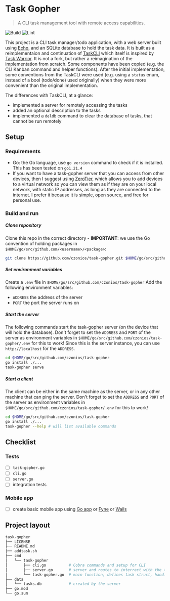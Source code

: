# Task Gopher
> A CLI task management tool with remote access capabilities.

![Build](https://github.com/czonios/task-gopher/actions/workflows/go.yml/badge.svg)
![Lint](https://github.com/czonios/task-gopher/actions/workflows/lint.yml/badge.svg)

This project is a CLI task manager/todo application, with a web server built using [Echo][echo], and an SQLite database to hold the task data.
It is built as a reimplementaion and continuation of [TaskCLI](https://github.com/charmbracelet/taskcli/tree/main) which itself is inspired by [Task Warrior](https://taskwarrior.org/). It is not a fork, but rather a reimagination of the implementation from scratch. Some components have been copied (e.g. the CLI Kanban command and helper functions). After the initial implementation, some conventions from the TaskCLI were used (e.g. using a `status` enum, instead of a bool (todo/done) used originally) when they were more convenient than the original implementation.

The differences with TaskCLI, at a glance:
- implemented a server for remotely accessing the tasks
- added an optional description to the tasks
- implemented a `deldb` command to clear the database of tasks, that cannot be run remotely

## Setup

### Requirements
- Go: the Go language, use `go version` command to check if it is installed. This has been tested on `go1.21.4`
- If you want to have a task-gopher server that you can access from other devices, then I suggest using [ZeroTier][zerotier], which allows you to add devices to a virtual network so you can view them as if they are on your local network, with static IP addresses, as long as they are connected to the internet. I prefer it because it is simple, open source, and free for personal use.

### Build and run
##### Clone repository
Clone this repo in the correct directory - **IMPORTANT**: we use the Go convention of holding packages in `$HOME/go/src/github.com/<username>/<package>`:
```sh
git clone https://github.com/czonios/task-gopher.git $HOME/go/src/github.com/czonios
```

##### Set environment variables
Create a `.env` file in `$HOME/go/src/github.com/czonios/task-gopher`
Add the following environment variables:
- `ADDRESS` the address of the server
- `PORT` the port the server runs on

##### Start the server
The following commands start the task-gopher server (on the device that will hold the database). Don't forget to set the `ADDRESS` and `PORT` of the server as environment variables in `$HOME/go/src/github.com/czonios/task-gopher/.env` for this to work! Since this is the server instance, you can use `http://localhost` for the `ADDRESS`.
```sh
cd $HOME/go/src/github.com/czonios/task-gopher
go install ./...
task-gopher serve
```

##### Start a client
The client can be either in the same machine as the server, or in any other machine that can ping the server. Don't forget to set the `ADDRESS` and `PORT` of the server as environment variables in `$HOME/go/src/github.com/czonios/task-gopher/.env` for this to work!
```sh
cd $HOME/go/src/github.com/czonios/task-gopher
go install ./...
task-gopher --help # will list available commands
```

## Checklist

### Tests
- [ ] `task-gopher.go`
- [ ] `cli.go`
- [ ] `server.go`
- [ ] integration tests

### Mobile app
- [ ] create basic mobile app using [Go app][gomobile] or [Fyne][fyne] or [Wails][wails]

## Project layout

```sh
task-gopher
├── LICENSE
├── README.md
├── addtask.sh
├── cmd
│   └── task-gopher
│       ├── cli.go          # Cobra commands and setup for CLI
│       ├── server.go       # server and routes to interract with the task manager
│       └── task-gopher.go  # main function, defines task struct, handles initial setup
├── data
│   └── tasks.db            # created by the server
├── go.mod
└── go.sum
```

[lipgloss]: https://github.com/charmbracelet/lipgloss
[charm]: https://github.com/charmbracelet/charm
[cobra]: https://github.com/spf13/cobra
[kanban-video]: https://www.youtube.com/watch?v=ZA93qgdLUzM&list=PLLLtqOZfy0pcFoSIeGXO-SOaP9qLqd_H6
[fyne]: https://fyne.io/
[wails]: https://wails.io/
[gomobile]: https://pkg.go.dev/golang.org/x/mobile/app
[zerotier]: https://www.zerotier.com/
[echo]: https://echo.labstack.com/